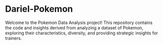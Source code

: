 # Dariel-Pokemon
Welcome to the Pokemon Data Analysis project! This repository contains the code and insights derived from analyzing a dataset of Pokemon, exploring their characteristics, diversity, and providing strategic insights for trainers.
